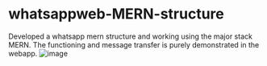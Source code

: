 # whatsappweb-MERN-structure
Developed a whatsapp mern structure and working using the major stack MERN. The functioning and message transfer is purely demonstrated in the webapp.
![image](https://user-images.githubusercontent.com/62851444/181082781-0f3727d4-052a-4d1a-931a-842603c2c97d.png)
